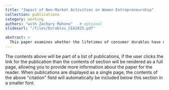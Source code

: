 ```yaml
---
title: "Impact of Non-Market Activities on Women Entrepreneurship"
collection: publications
category: working
authors: "with Zachary Mahone"   # optional
slidesurl: "/files/Durables_CEA2025.pdf"

abstract: >
  This paper examines whether the lifetimes of consumer durables have declined over time and investigates the underlying drivers. Using data from the Consumer Expenditure Survey (CEX) and the Residential Energy Consumption Survey (RECS), we document a shortening of appliance lifespans alongside falling relative prices. We develop and calibrate a quantitative model of household replacement decisions to decompose these trends into supply-side (technological depreciation, planned obsolescence) and demand-side (price and income effects) forces. Preliminary results suggest that both faster depreciation and declining relative prices contribute significantly to reduced durability, with technological changes accounting for roughly half of the decline in the share of older appliances.
---
```


The contents above will be part of a list of publications, if the user clicks the link for the publication than the contents of section will be rendered as a full page, allowing you to provide more information about the paper for the reader. When publications are displayed as a single page, the contents of the above "citation" field will automatically be included below this section in a smaller font.
